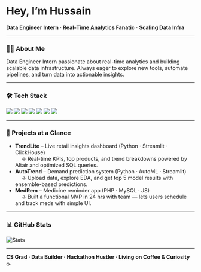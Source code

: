 # Hey, I’m Hussain  
**Data Engineer Intern** · **Real‑Time Analytics Fanatic** · **Scaling Data Infra**

---

### 🙋‍♂️ About Me  
Data Engineer Intern passionate about real-time analytics and building scalable data infrastructure. Always eager to explore new tools, automate pipelines, and turn data into actionable insights.

---

### 🛠️ Tech Stack  
<p align="left">
  <img src="https://img.shields.io/badge/Python-3776AB?style=for-the-badge&logo=python&logoColor=white" />
  <img src="https://img.shields.io/badge/SQL-336791?style=for-the-badge&logo=postgresql&logoColor=white" />
  <img src="https://img.shields.io/badge/Apache%20Airflow-017CEE?style=for-the-badge&logo=apache-airflow&logoColor=white" />
  <img src="https://img.shields.io/badge/ClickHouse-FFDD00?style=for-the-badge&logo=clickhouse&logoColor=black" />
  <img src="https://img.shields.io/badge/PostgreSQL-4169E1?style=for-the-badge&logo=postgresql&logoColor=white" />
  <img src="https://img.shields.io/badge/Git-F05032?style=for-the-badge&logo=git&logoColor=white" />
  <img src="https://img.shields.io/badge/GitHub-181717?style=for-the-badge&logo=github&logoColor=white" />
</p>

---

### 🚀 Projects at a Glance  
- **TrendLite** – Live retail insights dashboard (Python · Streamlit · ClickHouse)  
&nbsp;&nbsp;&nbsp;&nbsp;→ Real-time KPIs, top products, and trend breakdowns powered by Altair and optimized SQL queries.  
- **AutoTrend** – Demand prediction system (Python · AutoML · Streamlit)  
&nbsp;&nbsp;&nbsp;&nbsp;→ Upload data, explore EDA, and get top 5 model results with ensemble-based predictions.  
- **MedRem** – Medicine reminder app (PHP · MySQL · JS)  
&nbsp;&nbsp;&nbsp;&nbsp;→ Built a functional MVP in 24 hrs with team — lets users schedule and track meds with simple UI.

---

### 📊 GitHub Stats  
![Stats](https://github-readme-stats.vercel.app/api?username=mohhddhassan&show_icons=true&theme=radical&hide=prs,issues)

---

**CS Grad · Data Builder · Hackathon Hustler · Living on Coffee & Curiosity** ☕
